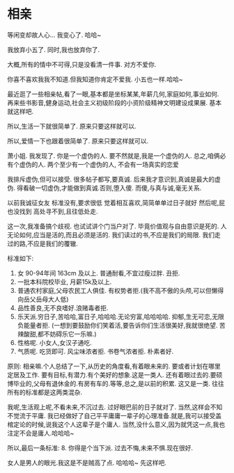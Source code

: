 # 相亲

等闲变却故人心...
我变心了.
哈哈~

我放弃小五了.
同时,我也放弃你了.

大概,所有的情中不可得,只是没看清一件事.
对方不爱你.

你喜不喜欢我我不知道.但我知道你肯定不爱我.
小五也一样.哈哈~

最近逛了一些相亲帖,看了一眼,基本都是坐标某某,年薪几何,家庭如何,事业如何.
再来些书影音,健身运动,社会主义初级阶段的小资阶级精神文明建设成果展.
基本就这样吧.

所以,生活一下就很简单了.
原来只要这样就可以.

所以,爱情一下也跟着很简单了.
原来只要这样就可以.

萧小姐. 我发现了. 
你是一个虚伪的人.
要不然就是,我是一个虚伪的人.
总之,咱俩必有个虚伪的人.
两个至少有一个虚伪的人,
不会有一场真实的恋爱

我排斥虚伪,但可以接受.
很多帖子都写,要真诚.
后来我才意识到,真诚是最大的虚伪.
得看破一切虚伪,才能做到真诚.否则,堕入傻. 
而傻,与真与诚,毫无关系.

以前我诚征女友
标准没有,要求很低
觉着相互喜欢,简简单单过日子就好
然后呢,屁也没找到
高处寻不到,且往低处走.

这一次,我准备搞个歧视.
也试试讲个门当户对了.
毕竟价值观与自由意识是死的.
人无论如何,应当是活的,而且必须是活的.
我们读过的书,不应是我们的局限.
我们走过的路,不应是我们的覆辙.

标准如下:
1. 女 90-94年间 163cm 及以上. 普通耐看,不宜过瘦过胖. 丑拒.
2. 一批本科院校毕业, 月薪15k及以上.
3. 普通农村家庭,父母农民工人俱佳. 有权势者拒.(我不高不傲的头颅,可以但懒得向岳父岳母大人低)
4. 品性善良,无不良嗜好.浪赌毒者拒.
5. 乐天派.穷日子,苦哈哈,富日子,哈哈哈.无论穷富,哈哈哈哈.
   抑郁,生无可恋,无限负能量者拒.
   (一想到要鼓励你们笑着活,要告诉你们生活很美好,我就很绝望.
    苦辣酸甜,都不妨碍乐它一乐嘛.)
6. 性格呢. 小女人,女汉子通吃.
7. 气质呢. 吃货即可. 风尘味浓者拒. 书卷气浓者拒. 朴素者好.

原则:
  相亲嘛.个人总结了一下,从历史的角度看,有着眼未来的. 要或者计划在哪里定居及工作.
  要有目标,有潜力.有个美好的想象.这是一类人.  还有着眼过去的.要硕博毕业的,父母有退休金的.有房有车的.等等,总之,是以前的积累.
  这又是一类. 往往所有的标准都是这两类混杂.

  我呢,生活观上呢,不看未来,不沉过去. 过好眼巴前的日子就对了. 当然,这样会不知不觉流于平庸.
  我已经做好了自己平平庸庸一辈子的心理准备.就是,我可以接受盖棺定论的时候,说我这个人这辈子是个庸人.
  当然,没什么意义,因为就凭这一点,我也注定不会是庸人.哈哈哈~

  所以,最后一条标准:
8. 你得是个当下派. 过去不悔,未来不惧.现在很好.

女人是男人的眼光.我这是不是贼高了点.
哈哈哈~ 先这样吧.